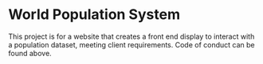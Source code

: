 # World Population System

This project is for a website that creates a front end display to interact with a population dataset, meeting client requirements.
Code of conduct can be found above.
